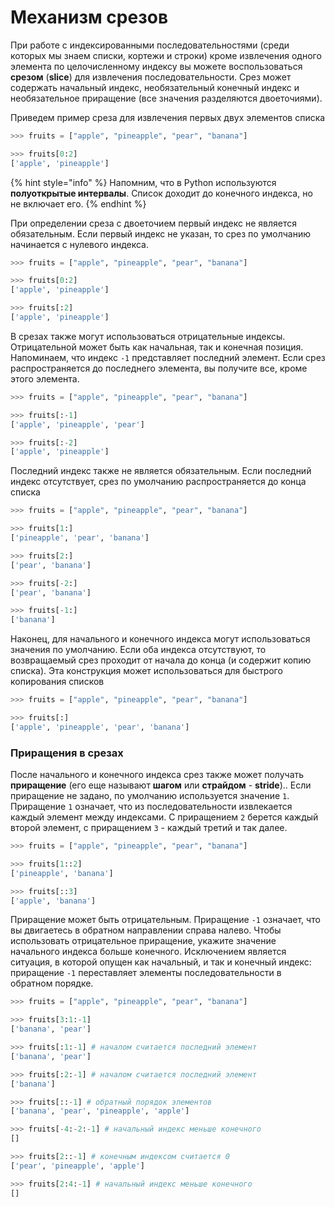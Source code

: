 # Механизм срезов

При работе с индексированными последовательностями \(среди которых мы знаем списки, кортежи и строки\) кроме извлечения одного элемента по целочисленному индексу вы можете воспользоваться **срезом** \(**slice**\) для извлечения последовательности. Срез может содержать начальный индекс, необязательный конечный индекс и необязательное приращение \(все значения разделяются двоеточиями\).

Приведем пример среза для извлечения первых двух элементов списка

```python
>>> fruits = ["apple", "pineapple", "pear", "banana"]

>>> fruits[0:2]
['apple', 'pineapple']
```

{% hint style="info" %}
Напомним, что в Python используются **полуоткрытые интервалы**. Список доходит до конечного индекса, но не включает его.
{% endhint %}

При определении среза с двоеточием первый индекс не является обязательным. Если первый индекс не указан, то срез по умолчанию начинается с нулевого индекса.

```python
>>> fruits = ["apple", "pineapple", "pear", "banana"]

>>> fruits[0:2]
['apple', 'pineapple']

>>> fruits[:2]
['apple', 'pineapple']
```

В срезах также могут использоваться отрицательные индексы. Отрицательной может быть как начальная, так и конечная позиция. Напоминаем, что индекс `-1` представляет последний элемент. Если срез распространяется до последнего элемента, вы получите все, кроме этого элемента.

```python
>>> fruits = ["apple", "pineapple", "pear", "banana"]

>>> fruits[:-1]
['apple', 'pineapple', 'pear']

>>> fruits[:-2]
['apple', 'pineapple']
```

Последний индекс также не является обязательным. Если последний индекс отсутствует, срез по умолчанию распространяется до конца списка

```python
>>> fruits = ["apple", "pineapple", "pear", "banana"]

>>> fruits[1:]
['pineapple', 'pear', 'banana']

>>> fruits[2:]
['pear', 'banana']

>>> fruits[-2:]
['pear', 'banana']

>>> fruits[-1:]
['banana']
```

Наконец, для начального и конечного индекса могут использоваться значения по умолчанию. Если оба индекса отсутствуют, то возвращаемый срез проходит от начала до конца \(и содержит копию списка\). Эта конструкция может использоваться для быстрого копирования списков

```python
>>> fruits = ["apple", "pineapple", "pear", "banana"]

>>> fruits[:]
['apple', 'pineapple', 'pear', 'banana']
```

### Приращения в срезах

После начального и конечного индекса срез также может получать **приращение** \(его еще называют **шагом** или **страйдом** - **stride**\).. Если приращение не задано, по умолчанию используется значение `1`. Приращение `1` означает, что из последовательности извлекается каждый элемент между индексами. С приращением `2` берется каждый второй элемент, с приращением `3` - каждый третий и так далее.

```python
>>> fruits = ["apple", "pineapple", "pear", "banana"]

>>> fruits[1::2]
['pineapple', 'banana']

>>> fruits[::3]
['apple', 'banana']
```

Приращение может быть отрицательным. Приращение `-1` означает, что вы двигаетесь в обратном направлении справа налево. Чтобы использовать отрицательное приращение, укажите значение начального индекса больше конечного. Исключением является ситуация, в которой опущен как начальный, и так и конечный индекс: приращение `-1` переставляет элементы последовательности в обратном порядке.

```python
>>> fruits = ["apple", "pineapple", "pear", "banana"]

>>> fruits[3:1:-1]
['banana', 'pear']

>>> fruits[:1:-1] # началом считается последний элемент
['banana', 'pear']

>>> fruits[:2:-1] # началом считается последний элемент
['banana']

>>> fruits[::-1] # обратный порядок элементов
['banana', 'pear', 'pineapple', 'apple']

>>> fruits[-4:-2:-1] # начальный индекс меньше конечного
[]

>>> fruits[2::-1] # конечным индексом считается 0
['pear', 'pineapple', 'apple']

>>> fruits[2:4:-1] # начальный индекс меньше конечного
[]
```

